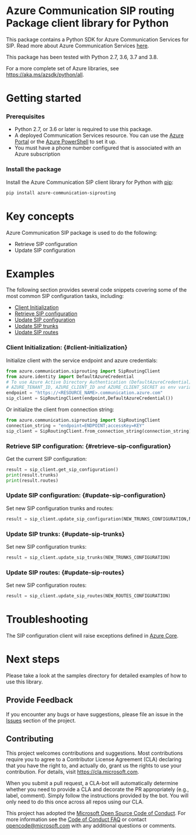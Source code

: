 # Azure Communication SIP routing Package client library for Python

This package contains a Python SDK for Azure Communication Services for SIP.
Read more about Azure Communication Services [here](https://docs.microsoft.com/azure/communication-services/overview).

This package has been tested with Python 2.7, 3.6, 3.7 and 3.8.

For a more complete set of Azure libraries, see https://aka.ms/azsdk/python/all.

# Getting started

### Prerequisites

- Python 2.7, or 3.6 or later is required to use this package.
- A deployed Communication Services resource. You can use the [Azure Portal](https://docs.microsoft.com/azure/communication-services/quickstarts/create-communication-resource?tabs=windows&pivots=platform-azp) or the [Azure PowerShell](https://docs.microsoft.com/powershell/module/az.communication/new-azcommunicationservice) to set it up.
- You must have a phone number configured that is associated with an Azure subscription

### Install the package

Install the Azure Communication SIP client library for Python with [pip](https://pypi.org/project/pip/):

```bash
pip install azure-communication-siprouting
```

# Key concepts

Azure Communication SIP package is used to do the following:

- Retrieve SIP configuration
- Update SIP configuration

# Examples

The following section provides several code snippets covering some of the most common SIP configuration tasks, including:

- [Client Initialization](#client-initialization)
- [Retrieve SIP configuration](#retrieve-sip-configuration)
- [Update SIP configuration](#update-sip-configuration)
- [Update SIP trunks](#update-sip-trunks)
- [Update SIP routes](#update-sip-routes)


### Client Initialization: {#client-initialization}

Initialize client with the service endpoint and azure credentials:

```python
from azure.communication.siprouting import SipRoutingClient
from azure.identity import DefaultAzureCredential
# To use Azure Active Directory Authentication (DefaultAzureCredential) make sure to have
# AZURE_TENANT_ID, AZURE_CLIENT_ID and AZURE_CLIENT_SECRET as env variables.
endpoint = "https://<RESOURCE_NAME>.communication.azure.com"
sip_client = SipRoutingClient(endpoint,DefaultAzureCredential())
```

Or initialize the client from connection string:

```python
from azure.communication.siprouting import SipRoutingClient
connection_string = "endpoint=ENDPOINT;accessKey=KEY"
sip_client = SipRoutingClient.from_connection_string(connection_string)
```

### Retrieve SIP configuration: {#retrieve-sip-configuration}

Get the current SIP configuration:

```python
result = sip_client.get_sip_configuration()
print(result.trunks)
print(result.routes)
```

### Update SIP configuration: {#update-sip-configuration}

Set new SIP configuration trunks and routes:

```python
result = sip_client.update_sip_configuration(NEW_TRUNKS_CONFIGURATION,NEW_ROUTES_CONFIGURATION)
```

### Update SIP trunks: {#update-sip-trunks}

Set new SIP configuration trunks:

```python
result = sip_client.update_sip_trunks(NEW_TRUNKS_CONFIGURATION)
```

### Update SIP routes: {#update-sip-routes}

Set new SIP configuration routes:

```python
result = sip_client.update_sip_routes(NEW_ROUTES_CONFIGURATION)
```

# Troubleshooting

The SIP configuration client will raise exceptions defined in [Azure Core][azure_core].

# Next steps

Please take a look at the samples directory for detailed examples of how to use this library.

## Provide Feedback

If you encounter any bugs or have suggestions, please file an issue in the [Issues](https://github.com/Azure/azure-sdk-for-python/issues) section of the project.

## Contributing

This project welcomes contributions and suggestions.  Most contributions require you to agree to a
Contributor License Agreement (CLA) declaring that you have the right to, and actually do, grant us the rights to use your contribution. For details, visit https://cla.microsoft.com.

When you submit a pull request, a CLA-bot will automatically determine whether you need to provide a CLA and decorate the
PR appropriately (e.g., label, comment). Simply follow the instructions provided by the bot. You will only need to do this once across all repos using our CLA.

This project has adopted the [Microsoft Open Source Code of Conduct](https://opensource.microsoft.com/codeofconduct/).
For more information see the [Code of Conduct FAQ](https://opensource.microsoft.com/codeofconduct/faq/) or contact [opencode@microsoft.com](mailto:opencode@microsoft.com) with any additional questions or comments.

<!-- LINKS -->
[azure_core]: https://github.com/Azure/azure-sdk-for-python/blob/master/sdk/core/azure-core/README.md
